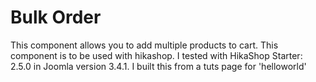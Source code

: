 # Bulk Order

This component allows you to add multiple products to cart. This component is to be used with hikashop. 
I tested with HikaShop Starter: 2.5.0 in Joomla version 3.4.1.
I built this from a tuts page for 'helloworld'
